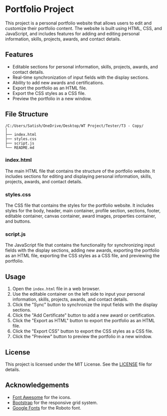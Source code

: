 # Portfolio Project

This project is a personal portfolio website that allows users to edit and customize their portfolio content. The website is built using HTML, CSS, and JavaScript, and includes features for adding and editing personal information, skills, projects, awards, and contact details.

## Features

- Editable sections for personal information, skills, projects, awards, and contact details.
- Real-time synchronization of input fields with the display sections.
- Ability to add new awards and certifications.
- Export the portfolio as an HTML file.
- Export the CSS styles as a CSS file.
- Preview the portfolio in a new window.

## File Structure

```
/C:/Users/Satish/OneDrive/Desktop/WT Project/Tester/T3 - Copy/
│
├── index.html
├── styles.css
├── script.js
└── README.md
```

### index.html

The main HTML file that contains the structure of the portfolio website. It includes sections for editing and displaying personal information, skills, projects, awards, and contact details.

### styles.css

The CSS file that contains the styles for the portfolio website. It includes styles for the body, header, main container, profile section, sections, footer, editable container, canvas container, award images, properties container, and buttons.

### script.js

The JavaScript file that contains the functionality for synchronizing input fields with the display sections, adding new awards, exporting the portfolio as an HTML file, exporting the CSS styles as a CSS file, and previewing the portfolio.

## Usage

1. Open the `index.html` file in a web browser.
2. Use the editable container on the left side to input your personal information, skills, projects, awards, and contact details.
3. Click the "Sync" button to synchronize the input fields with the display sections.
4. Click the "Add Certificate" button to add a new award or certification.
5. Click the "Export as HTML" button to export the portfolio as an HTML file.
6. Click the "Export CSS" button to export the CSS styles as a CSS file.
7. Click the "Preview" button to preview the portfolio in a new window.

## License

This project is licensed under the MIT License. See the [LICENSE](LICENSE) file for details.

## Acknowledgements

- [Font Awesome](https://fontawesome.com/) for the icons.
- [Bootstrap](https://getbootstrap.com/) for the responsive grid system.
- [Google Fonts](https://fonts.google.com/) for the Roboto font.
